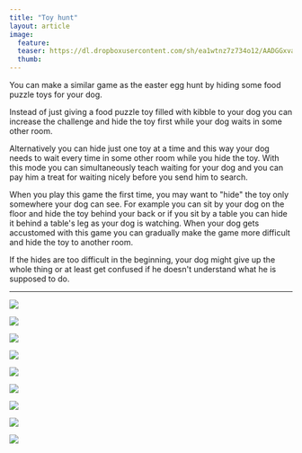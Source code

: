 ```yaml
---
title: "Toy hunt"
layout: article
image:
  feature:
  teaser: https://dl.dropboxusercontent.com/sh/ea1wtnz7z734o12/AADGGxvagvesP290xbi5wTuOa/aktivointi/lelujen-piilotus/DS30705-245px.jpg
  thumb:
---
```


You can make a similar game as the easter egg hunt by hiding some food puzzle toys for your dog.

Instead of just giving a food puzzle toy filled with kibble to your dog you can increase the challenge and hide the toy first while your dog waits in some other room.

Alternatively you can hide just one toy at a time and this way your dog needs to wait every time in some other room while you hide the toy. With this mode you can simultaneously teach waiting for your dog and you can pay him a treat for waiting nicely before you send him to search.

When you play this game the first time, you may want to "hide" the toy only somewhere your dog can see. For example you can sit by your dog on the floor and hide the toy behind your back or if you sit by a table you can hide it behind a table's leg as your dog is watching. When your dog gets accustomed with this game you can gradually make the game more difficult and hide the toy to another room.

If the hides are too difficult in the beginning, your dog might give up the whole thing or at least get confused if he doesn't understand what he is supposed to do.

---

[![](https://dl.dropboxusercontent.com/sh/ea1wtnz7z734o12/AADoz2fA3Le3uK8mGmCgGOFYa/aktivointi/lelujen-piilotus/DS30724-800px.jpg)](https://dl.dropboxusercontent.com/sh/ea1wtnz7z734o12/AABlYLFV8mTRacNt-ZsI-ZcOa/aktivointi/lelujen-piilotus/DS30724.jpg)

[![](https://dl.dropboxusercontent.com/sh/ea1wtnz7z734o12/AABXSYE2tYgsYhPh6swBlEXaa/aktivointi/lelujen-piilotus/DS30730-800px.jpg)](https://dl.dropboxusercontent.com/sh/ea1wtnz7z734o12/AAAMRoCr9XH2O0sBBr-48TF_a/aktivointi/lelujen-piilotus/DS30730.jpg)

[![](https://dl.dropboxusercontent.com/sh/ea1wtnz7z734o12/AACoheX6iBs-ioqGSPHLNyIIa/aktivointi/lelujen-piilotus/DS30733-800px.jpg)](https://dl.dropboxusercontent.com/sh/ea1wtnz7z734o12/AAAbQgMTlNM-kErSf6QpvCZLa/aktivointi/lelujen-piilotus/DS30733.jpg)

[![](https://dl.dropboxusercontent.com/sh/ea1wtnz7z734o12/AABuO6_KUTliuDehdEHqKCfMa/aktivointi/lelujen-piilotus/DS30750-800px.jpg)](https://dl.dropboxusercontent.com/sh/ea1wtnz7z734o12/AADMqy5GHbbvA1Yvd6G7o8jJa/aktivointi/lelujen-piilotus/DS30750.jpg)

[![](https://dl.dropboxusercontent.com/sh/ea1wtnz7z734o12/AAAhWF9xZmyYe7r8U_ofNkL5a/aktivointi/lelujen-piilotus/DS30754-800px.jpg)](https://dl.dropboxusercontent.com/sh/ea1wtnz7z734o12/AABAevpt0rLq77dPuRArCzN3a/aktivointi/lelujen-piilotus/DS30754.jpg)

[![](https://dl.dropboxusercontent.com/sh/ea1wtnz7z734o12/AADmgSBnQvMw--HysUBFm9c2a/aktivointi/lelujen-piilotus/DS30694-800px.jpg)](https://dl.dropboxusercontent.com/sh/ea1wtnz7z734o12/AAD9tnSBNYklWuLZIIDKy0I8a/aktivointi/lelujen-piilotus/DS30694.jpg)

[![](https://dl.dropboxusercontent.com/sh/ea1wtnz7z734o12/AADuPCyNUhCE9EIZafZtQMrza/aktivointi/lelujen-piilotus/DS30701-800px.jpg)](https://dl.dropboxusercontent.com/sh/ea1wtnz7z734o12/AABO2bJz5a5YD1-ka6PeI66Ga/aktivointi/lelujen-piilotus/DS30701.jpg)

[![](https://dl.dropboxusercontent.com/sh/ea1wtnz7z734o12/AADRWGZjEfsET1fBPaMokrA8a/aktivointi/lelujen-piilotus/DS30702-800px.jpg)](https://dl.dropboxusercontent.com/sh/ea1wtnz7z734o12/AAAOP9M1WMJGh0rhfmVLpoVaa/aktivointi/lelujen-piilotus/DS30702.jpg)

[![](https://dl.dropboxusercontent.com/sh/ea1wtnz7z734o12/AAC8VzkrXoRox-EoWQt7l-r9a/aktivointi/lelujen-piilotus/DS30705-800px.jpg)](https://dl.dropboxusercontent.com/sh/ea1wtnz7z734o12/AAAF8w9ywmxJdDFUCETyJOoUa/aktivointi/lelujen-piilotus/DS30705.jpg)
